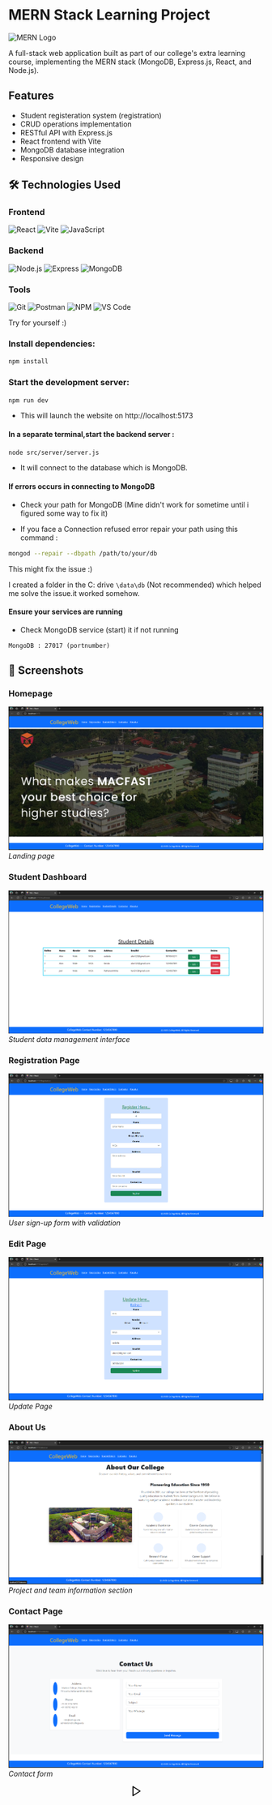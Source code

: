 # MERN Stack Learning Project

![MERN Logo](https://upload.wikimedia.org/wikipedia/commons/9/94/MERN-logo.png)

A full-stack web application built as part of our college's extra learning course, implementing the MERN stack (MongoDB, Express.js, React, and Node.js).

## Features

- Student registeration system (registration)
- CRUD operations implementation
- RESTful API with Express.js
- React frontend with Vite
- MongoDB database integration
- Responsive design

## 🛠️ Technologies Used

### Frontend

<p align="left">
  <img src="https://img.shields.io/badge/React-20232A?style=for-the-badge&logo=react&logoColor=61DAFB" alt="React" />
  <img src="https://img.shields.io/badge/Vite-B73BFE?style=for-the-badge&logo=vite&logoColor=FFD62E" alt="Vite" />
  <img src="https://img.shields.io/badge/JavaScript-F7DF1E?style=for-the-badge&logo=javascript&logoColor=black" alt="JavaScript" />
</p>

### Backend

<p align="left">
  <img src="https://img.shields.io/badge/Node.js-339933?style=for-the-badge&logo=nodedotjs&logoColor=white" alt="Node.js" />
  <img src="https://img.shields.io/badge/Express.js-000000?style=for-the-badge&logo=express&logoColor=white" alt="Express" />
  <img src="https://img.shields.io/badge/MongoDB-4EA94B?style=for-the-badge&logo=mongodb&logoColor=white" alt="MongoDB" />
</p>

### Tools

<p align="left">
  <img src="https://img.shields.io/badge/Git-F05032?style=for-the-badge&logo=git&logoColor=white" alt="Git" />
  <img src="https://img.shields.io/badge/Postman-FF6C37?style=for-the-badge&logo=Postman&logoColor=white" alt="Postman" />
  <img src="https://img.shields.io/badge/NPM-%23000000.svg?style=for-the-badge&logo=npm&logoColor=white" alt="NPM" />
  <img src="https://img.shields.io/badge/Visual_Studio_Code-0078D4?style=for-the-badge&logo=visual%20studio%20code&logoColor=white" alt="VS Code" />
</p>

Try for yourself :)

### Install dependencies:

```bash
npm install
```

### Start the development server:

```bash
npm run dev
```

- This will launch the website on http://localhost:5173

#### In a separate terminal,start the backend server :

```bash
node src/server/server.js
```

- It will connect to the database which is MongoDB.

#### If errors occurs in connecting to MongoDB

- Check your path for MongoDB
  (Mine didn't work for sometime until i figured some way to fix it)

- If you face a Connection refused error repair your path using this command :

```bash
mongod --repair --dbpath /path/to/your/db
```

This might fix the issue :)

I created a folder in the C: drive `\data\db` (Not recommended) which helped me solve the issue.it worked somehow.

#### Ensure your services are running

- Check MongoDB service (start) it if not running

```
MongoDB : 27017 (portnumber)
```

## 📸 Screenshots

### Homepage

![Homepage](./screenshot/home.png)  
_Landing page_

### Student Dashboard

![Student Details](./screenshot/stud_detail.png)  
_Student data management interface_

### Registration Page

![Registration](./screenshot/register.png)  
_User sign-up form with validation_

### Edit Page

![Edit](./screenshot/update.png)  
_Update Page_

### About Us

![About Us](./screenshot/aboutus.png)  
_Project and team information section_

### Contact Page

![Contact Us](./screenshot/contactus.png)  
_Contact form_

<div align=center>

[ ![ViewDEMO](data:image/svg+xml;base64,PHN2ZyB4bWxucz0iaHR0cDovL3d3dy53My5vcmcvMjAwMC9zdmciIHdpZHRoPSIyNCIgaGVpZ2h0PSIyNCIgdmlld0JveD0iMCAwIDI0IDI0IiBmaWxsPSJub25lIiBzdHJva2U9ImN1cnJlbnRDb2xvciIgc3Ryb2tlLXdpZHRoPSIyIiBzdHJva2UtbGluZWNhcD0icm91bmQiIHN0cm9rZS1saW5lam9pbj0icm91bmQiIGNsYXNzPSJsdWNpZGUgbHVjaWRlLXBsYXktaWNvbiBsdWNpZGUtcGxheSI+PHBvbHlnb24gcG9pbnRzPSI2IDMgMjAgMTIgNiAyMSA2IDMiLz48L3N2Zz4=)](https://mernproject-frontend.netlify.app/)
